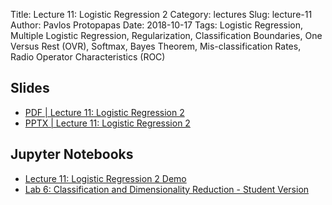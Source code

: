 Title: Lecture 11: Logistic Regression 2
Category: lectures
Slug: lecture-11
Author: Pavlos Protopapas
Date: 2018-10-17
Tags: Logistic Regression, Multiple Logistic Regression, Regularization, Classification Boundaries, One Versus Rest (OVR), Softmax, Bayes Theorem, Mis-classification Rates, Radio Operator Characteristics (ROC)


## Slides

- [PDF | Lecture 11: Logistic Regression 2]({attach}presentation/lecture11_logistic_regression2.pdf)
- [PPTX | Lecture 11: Logistic Regression 2]({attach}presentation/lecture11_logistic_regression2.pptx)

## Jupyter Notebooks

- [Lecture 11: Logistic Regression 2 Demo]({filename}notebook/lecture11.ipynb)
- [Lab 6: Classification and Dimensionality Reduction - Student Version]({filename}../../labs/lab6/notebook/lab6_classification.ipynb)